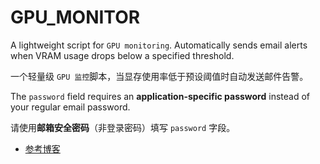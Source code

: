 # GPU_MONITOR
A lightweight script for `GPU monitoring`. Automatically sends email alerts when VRAM usage drops below a specified threshold.  

一个轻量级 `GPU 监控`脚本，当显存使用率低于预设阈值时自动发送邮件告警。

The `password` field requires an **application-specific password** instead of your regular email password.

请使用**邮箱安全密码**（非登录密码）填写 `password` 字段。

   - [参考博客](https://blog.csdn.net/qq_42076902/article/details/131900459)
